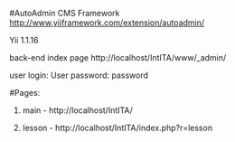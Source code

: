#AutoAdmin CMS Framework http://www.yiiframework.com/extension/autoadmin/

Yii 1.1.16


back-end index page http://localhost/IntITA/www/_admin/

user login: User
password: password


#Pages:

1. main - http://localhost/IntITA/

2. lesson - http://localhost/IntITA/index.php?r=lesson


